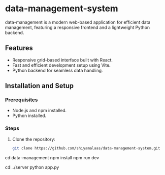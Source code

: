 # data-management-system

data-management is a modern web-based application for efficient data management, featuring a responsive frontend and a lightweight Python backend.

## Features

- Responsive grid-based interface built with React.
- Fast and efficient development setup using Vite.
- Python backend for seamless data handling.

## Installation and Setup

### Prerequisites
- Node.js and npm installed.
- Python installed.

### Steps
1. Clone the repository:
   ```bash
   git clone https://github.com/shiyamalaas/data-management-system.git


cd data-management
npm install
npm run dev

cd ../server
python app.py

 
